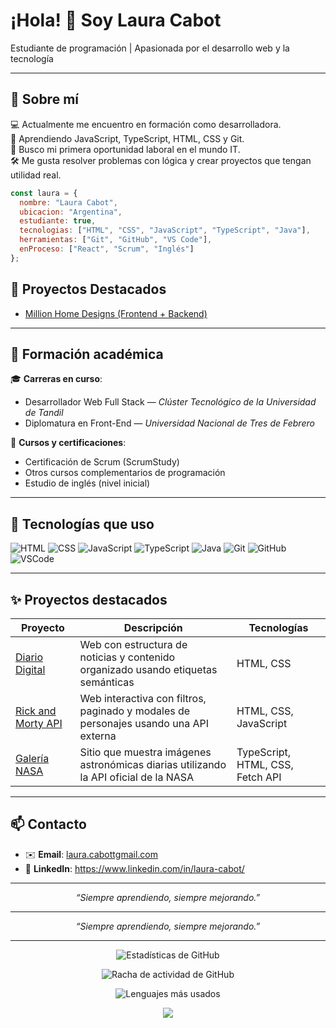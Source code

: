 # ¡Hola! 👋 Soy **Laura Cabot**  
Estudiante de programación | Apasionada por el desarrollo web y la tecnología

---

## 🚀 Sobre mí

💻 Actualmente me encuentro en formación como desarrolladora.  
🌱 Aprendiendo JavaScript, TypeScript, HTML, CSS y Git.  
🎯 Busco mi primera oportunidad laboral en el mundo IT.  
🛠 Me gusta resolver problemas con lógica y crear proyectos que tengan utilidad real.

```js
const laura = {
  nombre: "Laura Cabot",
  ubicacion: "Argentina",
  estudiante: true,
  tecnologias: ["HTML", "CSS", "JavaScript", "TypeScript", "Java"],
  herramientas: ["Git", "GitHub", "VS Code"],
  enProceso: ["React", "Scrum", "Inglés"]
};
```
## 🚀 Proyectos Destacados
- [Million Home Designs (Frontend + Backend)](https://laura-cabot.github.io/integrador-decoracion-backend/)

---

## 🧠 Formación académica

🎓 **Carreras en curso**:
- Desarrollador Web Full Stack — *Clúster Tecnológico de la Universidad de Tandil*
- Diplomatura en Front-End — *Universidad Nacional de Tres de Febrero*

📘 **Cursos y certificaciones**:
- Certificación de Scrum (ScrumStudy)
- Otros cursos complementarios de programación
- Estudio de inglés (nivel inicial)

---

## 🧰 Tecnologías que uso

![HTML](https://img.shields.io/badge/-HTML5-E34F26?style=flat&logo=html5&logoColor=white)
![CSS](https://img.shields.io/badge/-CSS3-1572B6?style=flat&logo=css3)
![JavaScript](https://img.shields.io/badge/-JavaScript-F7DF1E?style=flat&logo=javascript&logoColor=black)
![TypeScript](https://img.shields.io/badge/-TypeScript-3178C6?style=flat&logo=typescript)
![Java](https://img.shields.io/badge/-Java-007396?style=flat&logo=java&logoColor=white)
![Git](https://img.shields.io/badge/-Git-F05032?style=flat&logo=git&logoColor=white)
![GitHub](https://img.shields.io/badge/-GitHub-181717?style=flat&logo=github&logoColor=white)
![VSCode](https://img.shields.io/badge/-VSCode-007ACC?style=flat&logo=visual-studio-code&logoColor=white)

---

## ✨ Proyectos destacados

| Proyecto | Descripción | Tecnologías |
|----------|-------------|-------------|
| [Diario Digital](https://github.com/laura-cabot/diario-digital) | Web con estructura de noticias y contenido organizado usando etiquetas semánticas | HTML, CSS |
| [Rick and Morty API](https://github.com/laura-cabot/rick-and-morty) | Web interactiva con filtros, paginado y modales de personajes usando una API externa | HTML, CSS, JavaScript |
| [Galería NASA](https://github.com/laura-cabot/nasa-api) | Sitio que muestra imágenes astronómicas diarias utilizando la API oficial de la NASA | TypeScript, HTML, CSS, Fetch API |

---

## 📫 Contacto

- ✉️ **Email**: [laura.cabottgmail.com](mailto:laura.cabottgmail.com)  
- 💼 **LinkedIn**: https://www.linkedin.com/in/laura-cabot/

---

<p align="center"><em>“Siempre aprendiendo, siempre mejorando.”</em></p>

---

<p align="center"><em>“Siempre aprendiendo, siempre mejorando.”</em></p>

---

<!-- 📊 Estadísticas de GitHub -->
<p align="center">
  <img src="https://github-readme-stats.vercel.app/api?username=laura-cabot&show_icons=true&theme=tokyonight" alt="Estadísticas de GitHub" />
</p>

<!-- 🔥 Racha de actividad -->
<p align="center">
  <img src="https://github-readme-streak-stats.herokuapp.com/?user=laura-cabot&theme=tokyonight" alt="Racha de actividad de GitHub" />
</p>

<!-- 🧠 Lenguajes más usados -->
<p align="center">
  <img src="https://github-readme-stats.vercel.app/api/top-langs/?username=laura-cabot&layout=compact&theme=tokyonight" alt="Lenguajes más usados" />
</p>

<!-- 👀 Contador de visitas -->
<p align="center">
  <img src="https://komarev.com/ghpvc/?username=laura-cabot&label=Profile%20views&color=0e75b6&style=flat" />
</p>

